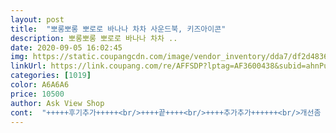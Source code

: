 ```yaml
---
layout: post 
title:  "뽀롱뽀롱 뽀로로 바나나 차차 사운드북, 키즈아이콘" 
description: 뽀롱뽀롱 뽀로로 바나나 차차 ..
date: 2020-09-05 16:02:45 
img: https://static.coupangcdn.com/image/vendor_inventory/dda7/df2d48364a3d9fa54065b83cc6716c4f3d200b26ef6d388c77ba19330cd4.jpg 
linkUrl: https://link.coupang.com/re/AFFSDP?lptag=AF3600438&subid=ahnPublicAsk&pageKey=1756438352&itemId=2991528145&vendorItemId=70979828620&traceid=V0-113-d13d66271b6c6d2d 
categories: [1019] 
color: A6A6A6 
price: 10500 
author: Ask View Shop 
cont:  "+++++후기추가+++++<br/>++++끝++++<br/>++++추가추가++++++<br/>개선좀 됐으면.<br/>.<br/><br/>건전지가 겁나 빨리 닳는다는게 단점.<br/>.<br/><br/>그거이 좀 실망.<br/>.<br/> 마이 실망.<br/>.<br/><br/>그담날 자고 일어나니<br/>글고 책내용은 다른 사운드북대비<br/>글씨체랑 글씨크기 보니 3세이상이 맞나봐요<br/>긴 상품평 끝까지 읽어주셔서 감사합니다♥<br/>다시 바나나차차 틀고 덩실덩실 춤춥니다... <br/><br/>대신 바나나차차에서  마지막 뽀로로 주제곡으로 최애가 바뀌었습니다.<br/>.<br/> 쓰읍.<br/>.<br/><br/>두권째 구매 사용중  첫번째꺼는 구매후 사운드고장으로<br/>드뎌 질렸나봅니다 ㅋㅋㅋㅋㅋ<br/>따로 온/오프 버튼도 없어요.<br/><br/>리셋 되었는지<br/>마이 아쉽습니다 ㅋㅋㅋ<br/>바나나차차 전용사운드북이라 좋아요<br/>별모양 버튼 눌러줘야 노래가 꺼져요.<br/><br/>뽀로로 여기 책이 배터리가 특히 빨리 나가더라구요.<br/><br/>뽀로로 좋아하는 애기라서 노래들을겸 샀어요<br/>뽀로로는 몰라도 바나나차차는 아는 우리애기 선물로 딱이었죠.<br/><br/>아이가 넘좋아해서 다시구매<br/>엄마 귀에도 바나나차차 진물나올듯.<br/>.<br/><br/>엄마 벗어나고싶다.<br/>.<br/> 박수 그만치고 싶다.<br/>.<br/>ㅠㅜ<br/>엄마가 보고 따라추면서 알려주란 말인건가요.<br/><br/>우리딸 하루종일 바나나차차 듣더니<br/>우리아가 최애곡<br/>율동사운드북이라지만 바나나 춤동작보고 어차피 아가들은 따라할수도 없는데.<br/>.<br/><br/>율동으로 4페이지를 채우다니요.<br/>.<br/><br/>이잉 하고 도리도리하네요.<br/><br/>이제 바나나차차 틀면 애기가 도리도리 합니다.<br/><br/>저녁쯤되니까 바나나차차 전주만 나와도<br/>택배받고 덩실덩실 한참을 춤췄어요<br/>하아.<br/>.<br/><br/>하지만 노래가 길어서<br/>" 
---
```

